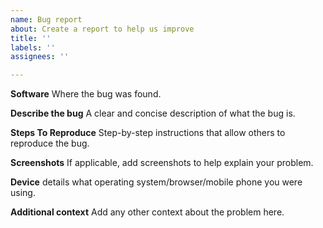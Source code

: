 ```yaml
---
name: Bug report
about: Create a report to help us improve
title: ''
labels: ''
assignees: ''

---
```


**Software**
Where the bug was found.

**Describe the bug**
A clear and concise description of what the bug is.

**Steps To Reproduce**
Step-by-step instructions that allow others to reproduce the
bug.

**Screenshots**
If applicable, add screenshots to help explain your problem.

**Device**
  details what operating
system/browser/mobile phone you were using.

**Additional context**
Add any other context about the problem here.
